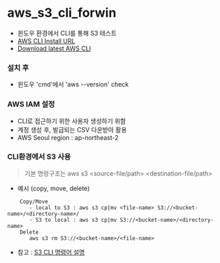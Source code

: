 # aws_s3_cli_forwin

- 윈도우 환경에서 CLI를 통해 S3 테스트
- [AWS CLI Install URL](https://docs.aws.amazon.com/ko_kr/cli/latest/userguide/install-cliv2-windows.html)
- [Download latest AWS CLI](https://awscli.amazonaws.com/AWSCLIV2.msi)

### 설치 후
- 윈도우 'cmd'에서 'aws --version' check

### AWS IAM 설정
- CLI로 접근하기 위한 사용자 생성하기 위함
- 계정 생성 후, 발급되는 CSV 다운받아 활용
- AWS Seoul region : ap-northeast-2

### CLI환경에서 S3 사용
> 기본 명령구조는 aws s3 <s3-command> <source-file/path> <destination-file/path>
- 예시 (copy, move, delete)
```
    Copy/Move
       - local to S3 : aws s3 cp|mv <file-name> S3://<bucket-name>/<directory-name>/
       - S3 to local : aws s3 cp|mv S3://<bucket-name>/<directory-name>
    Delete
       aws s3 rm S3://<bucket-name>/<file-name>
```
- 참고 : [S3 CLI 명령어 설명](https://docs.aws.amazon.com/ko_kr/cli/latest/userguide/cli-services-s3-commands.html)
